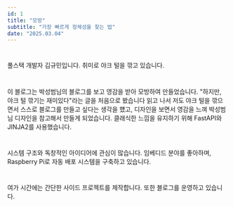 ```yaml
---
id: 1
title: "모방"
subtitle: "가장 빠르게 정체성을 찾는 법"
date: "2025.03.04"
---
```

#
풀스택 개발자 김규민입니다. 취미로 야크 털을 깎고 있습니다.  
#
이 블로그는 박성범님의 블로그를 보고 영감을 받아 모방하여 만들었습니다.
"하지만, 야크 털 깎기는 재미있다"라는 글을 처음으로 봤습니다
읽고 나서 저도 야크 털을 깎으면서 스스로 블로그를 만들고 싶다는 생각을 헀고, 
디자인을 보면서 영감을 느껴 박성범님 디자인을 참고해서 만들게 되었습니다.
클래식한 느낌을 유지하기 위해 FastAPI와 JINJA2를 사용했습니다.  
#
시스템 구조와 독창적인 아이디어에 관심이 많습니다. 
임베디드 분야를 좋아하며, Raspberry Pi로 자동 배포 시스템을 구축하고 있습니다.  
#
여가 시간에는 간단한 사이드 프로젝트를 제작합니다. 또한 블로그를 운영하고 있습니다.